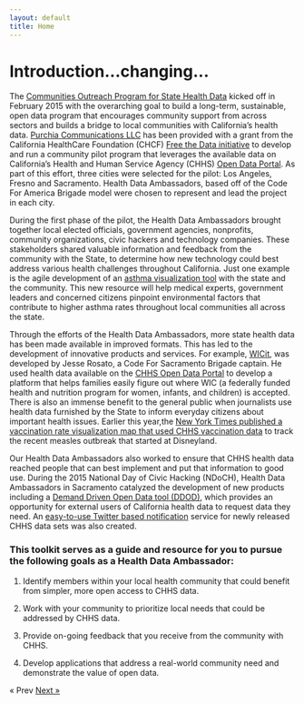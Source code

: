 ```yaml
---
layout: default
title: Home
---
```


# Introduction...changing...

The [Communities Outreach Program for State Health Data](http://cahealthdata.org/) kicked off in February 2015 with the overarching goal to build a long-term, sustainable, open data program that encourages community support from across sectors and builds a bridge to local communities with California’s health data. [Purchia Communications LLC](http://www.brianpurchia.com/about/) has been provided with a grant from the California HealthCare Foundation (CHCF) [Free the Data initiative](http://www.chcf.org/projects/2012/free-the-data) to develop and run a community pilot program that leverages the available data on California’s Health and Human Service Agency (CHHS) [Open Data Portal](https://chhs.data.ca.gov/). As part of this effort, three cities were selected for the pilot: Los Angeles, Fresno and Sacramento. Health Data Ambassadors, based off of the Code For America Brigade model were chosen to represent and lead the project in each city.

During the first phase of the pilot, the Health Data Ambassadors brought together local elected officials, government agencies, nonprofits, community organizations, civic hackers and technology companies. These stakeholders shared valuable information and feedback from the community with the State, to determine how new technology could best address various health challenges throughout California. Just one example is the agile development of an [asthma visualization tool](http://cahealthdata.org/asthma) with the state and the community. This new resource will help medical experts, government leaders and concerned citizens pinpoint environmental factors that contribute to higher asthma rates throughout local communities all across the state.

Through the efforts of the Health Data Ambassadors, more state health data has been made available in improved formats. This has led to the development of innovative products and services. For example, [WICit](http://findwic.com/), was developed by Jesse Rosato, a Code For Sacramento Brigade captain. He used health data available on the [CHHS Open Data Portal](https://chhs.data.ca.gov/) to develop a platform that helps families easily figure out where WIC (a federally funded health and nutrition program for women, infants, and children) is accepted. There is also an immense benefit to the general public when journalists use health data furnished by the State to inform everyday citizens about important health issues. Earlier this year,the [New York Times published a vaccination rate visualization map that used CHHS vaccination data](http://www.nytimes.com/interactive/2015/02/06/us/california-measles-vaccines-map.html?_r=1) to track the recent measles outbreak that started at Disneyland.

Our Health Data Ambassadors also worked to ensure that CHHS health data reached people that can best implement and put that information to good use. During the 2015 National Day of Civic Hacking (NDoCH), Health Data Ambassadors in Sacramento catalyzed the development of new products including a [Demand Driven Open Data tool (DDOD)](https://www.techwire.net/building-a-user-centric-california-government-through-demand-driven-open-data/), which provides an opportunity for external users of California health data to request data they need. An [easy-to-use Twitter based notification](https://twitter.com/CHHSportalnews) service for newly released CHHS data sets was also created.

### This toolkit serves as a guide and resource for you to pursue the following goals as a Health Data Ambassador:

1. Identify members within your local health community that could benefit from simpler, more open access to CHHS data.

2. Work with your community to prioritize local needs that could be addressed by CHHS data.

3. Provide on-going feedback that you receive from the community with CHHS.

4. Develop applications that address a real-world community need and demonstrate the value of open data.

<!-- Pagination -->
<div class="pagination">
  <span class="pagination-item older">&laquo; Prev</span>
  <a class="pagination-item newer" href="/01-getting-started">Next &raquo;</a>
</div>
